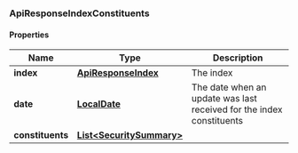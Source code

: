 
[//]: # (CLASS:ApiResponseIndexConstituents)

[//]: # (KIND:object)

### ApiResponseIndexConstituents

#### Properties

[//]: # (START_DEFINITION)

Name | Type | Description
------------ | ------------- | -------------
**index** | [**ApiResponseIndex**](ApiResponseIndex.md) | The index &nbsp;
**date** | [**LocalDate**](LocalDate.md) | The date when an update was last received for the index constituents &nbsp;
**constituents** | [**List&lt;SecuritySummary&gt;**](SecuritySummary.md) |  &nbsp;

[//]: # (END_DEFINITION)


[//]: # (CONTAINED_CLASS:ApiResponseIndex)


[//]: # (CONTAINED_CLASS:LocalDate)


[//]: # (CONTAINED_CLASS:SecuritySummary)





